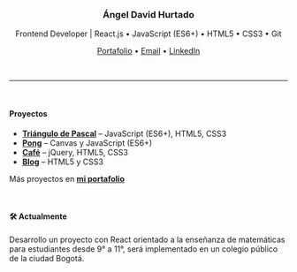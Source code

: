 <br>

<h3 align="center">Ángel David Hurtado</h3>

<p align="center">
	Frontend Developer | React.js • JavaScript (ES6+) • HTML5 • CSS3 • Git
</p>

<p align="center">
	<a target="blank" href="https://angeldavidhurtado.github.io/">Portafolio</a> •
	<a href="mailto:angeldavidhurtado.dev@gmail.com?subject=Revisamos tu GitHub - Hablemos&amp;body=Hola Ángel,%0D%0A%0D%0ASoy [tu nombre] de [nombre empresa opcional]. Hemos revisado tu GitHub y nos gustaría [asunto]">Email</a> •
	<a href="https://www.linkedin.com/in/angel-david-hurtado/">LinkedIn</a>
</p>

<br>

---

<br>

#### Proyectos
* [**Triángulo de Pascal**](https://angeldavidhurtado.github.io/pascals-triangle/) – JavaScript (ES6+), HTML5, CSS3
* [**Pong**](https://angeldavidhurtado.github.io/pong/) – Canvas y JavaScript (ES6+)
* [**Café**](https://angeldavidhurtado.github.io/cafe/) – jQuery, HTML5, CSS3
* [**Blog**](https://angeldavidhurtado.github.io/blog/) – HTML5 y CSS3

Más proyectos en <a href="https://angeldavidhurtado.github.io/">**mi portafolio**</a>

<br>

#### 🛠 Actualmente
Desarrollo un proyecto con React orientado a la enseñanza de matemáticas para estudiantes desde 9° a 11°, será implementado en un colegio público de la ciudad Bogotá.

<br>
